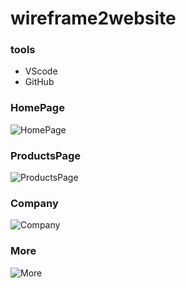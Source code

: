 # wireframe2website
### tools
- VScode
- GitHub

### HomePage
![HomePage](https://user-images.githubusercontent.com/126170946/222133298-6f101eaf-5201-4a82-95c8-c9e82253f0ab.JPG)

### ProductsPage
![ProductsPage](https://user-images.githubusercontent.com/126170946/222134618-856cf2ef-bdca-4577-a819-8233e9011c5e.JPG)

### Company
![Company](https://user-images.githubusercontent.com/126170946/222134428-fb26e70f-cea3-4e49-8ce3-16ba32132605.JPG)

### More
![More](https://user-images.githubusercontent.com/126170946/222134579-c4ac0be5-9a45-46a4-85ae-b82f68ffc9c3.JPG)

